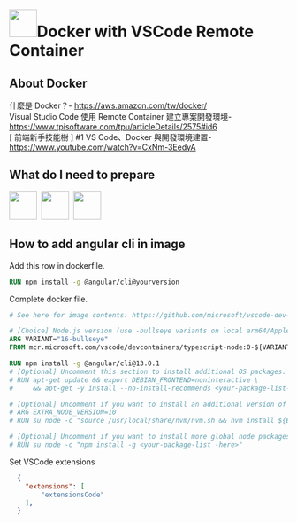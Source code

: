 # <img src="https://cdn.icon-icons.com/icons2/2107/PNG/512/file_type_docker_icon_130643.png" width="50"/>Docker with VSCode Remote Container

## About Docker
什麼是 Docker？- https://aws.amazon.com/tw/docker/ <br>
Visual Studio Code 使用 Remote Container 建立專案開發環境- https://www.tpisoftware.com/tpu/articleDetails/2575#id6 <br>
[ 前端新手技能樹 ] #1 VS Code、Docker 與開發環境建置- https://www.youtube.com/watch?v=CxNm-3EedyA

## What do I need to prepare

<img src="https://upload.wikimedia.org/wikipedia/commons/thumb/2/2d/Visual_Studio_Code_1.18_icon.svg/1024px-Visual_Studio_Code_1.18_icon.svg.png" width="50"/>&nbsp;
<img src="https://microsoft.github.io/vscode-remote-release/images/remote-containers-blue.svg" width="50"/>&nbsp;
<img src="https://cdn.icon-icons.com/icons2/2107/PNG/512/file_type_docker_icon_130643.png" width="50"/>


## How to add angular cli in image
Add this row in dockerfile. <br>
``` dockerfile
RUN npm install -g @angular/cli@yourversion 
```
Complete docker file.

``` dockerfile
# See here for image contents: https://github.com/microsoft/vscode-dev-containers/tree/v0.205.2/containers/typescript-node/.devcontainer/base.Dockerfile

# [Choice] Node.js version (use -bullseye variants on local arm64/Apple Silicon): 16, 14, 12, 16-bullseye, 14-bullseye, 12-bullseye, 16-buster, 14-buster, 12-buster
ARG VARIANT="16-bullseye"
FROM mcr.microsoft.com/vscode/devcontainers/typescript-node:0-${VARIANT}

RUN npm install -g @angular/cli@13.0.1
# [Optional] Uncomment this section to install additional OS packages.
# RUN apt-get update && export DEBIAN_FRONTEND=noninteractive \
#     && apt-get -y install --no-install-recommends <your-package-list-here>

# [Optional] Uncomment if you want to install an additional version of node using nvm
# ARG EXTRA_NODE_VERSION=10
# RUN su node -c "source /usr/local/share/nvm/nvm.sh && nvm install ${EXTRA_NODE_VERSION}"

# [Optional] Uncomment if you want to install more global node packages
# RUN su node -c "npm install -g <your-package-list -here>"
```

Set VSCode extensions
``` json
  {
	"extensions": [
		"extensionsCode"
	],
  }
```
